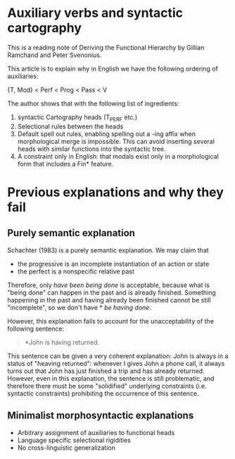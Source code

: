 Auxiliary verbs and syntactic cartography
======

This is a reading note of Deriving the Functional Hierarchy by Gillian Ramchand and Peter Svenonius.

This article is to explain why in English we have the following ordering of auxiliaries:

{T, Mod} < Perf < Prog < Pass < V

The author shows that with the following list of ingredients:
1. syntactic Cartography heads (T<sub>PERF</sub> etc.)
2. Selectional rules between the heads
3. Default spell out rules, enabling spelling out a -ing affix when morphological merge is impossible. This can avoid inserting several heads with similar functions into the syntactic tree.
4. A constraint only in English: that modals exist only in a morphological form that includes a Fin* feature.

# Previous explanations and why they fail

## Purely semantic explanation

Schachter (1983) is a purely semantic explanation. We may claim that 
- the progressive is an incomplete instantiation of an action or state
- the perfect is a nonspecific relative past

Therefore, only *have been being done* is acceptable, because what is "being done" can happen in the past and is already finished.
Something happening in the past and having already been finished cannot be still "incomplete", so we don't have * *be having done*.

However, this explanation fails to account for the unacceptability of the following sentence:

> *John is having returned.

This sentence can be given a very coherent explanation: John is always in a status of "heaving returned":
whenever I gives John a phone call, it always turns out that John has just finished a trip and has already returned.
However, even in this explanation, the sentence is still problematic, and therefore there must be some "solidified" underlying constraints (i.e. syntactic constraints) prohibiting the occurrence of this sentence.

## Minimalist morphosyntactic explanations

- Arbitrary assignment of auxiliaries to functional heads
- Language specific selectional rigidities
- No cross-linguistic generalization


